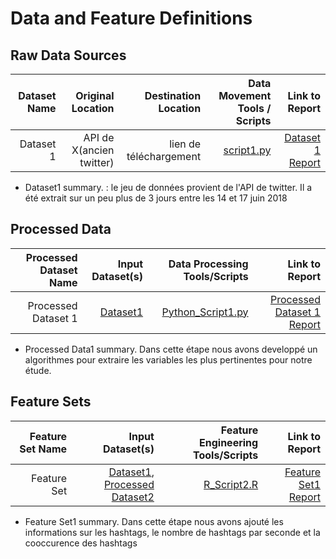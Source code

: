 # Data and Feature Definitions

## Raw Data Sources


| Dataset Name | Original Location   | Destination Location  | Data Movement Tools / Scripts | Link to Report |
| ---:| ---: | ---: | ---: | -----: |
| Dataset 1 | API de X(ancien twitter) | lien de téléchargement | [script1.py](link/to/python/script/file/in/Code) | [Dataset 1 Report](link/to/report1)|


* Dataset1 summary. : le jeu de données provient de l'API de twitter. Il a été extrait sur un peu plus de 3 jours entre les 14 et 17 juin 2018
  


## Processed Data
| Processed Dataset Name | Input Dataset(s)   | Data Processing Tools/Scripts | Link to Report |
| ---:| ---: | ---: | ---: | 
| Processed Dataset 1 | [Dataset1](link/to/dataset1/report) | [Python_Script1.py](link/to/python/script/file/in/Code) | [Processed Dataset 1 Report](link/to/report1)|


* Processed Data1 summary. Dans cette étape nous avons developpé un algorithmes pour extraire les variables les plus pertinentes pour notre étude.

## Feature Sets

| Feature Set Name | Input Dataset(s)   | Feature Engineering Tools/Scripts | Link to Report |
| ---:| ---: | ---: | ---: | 
| Feature Set  | [Dataset1](link/to/dataset1/report), [Processed Dataset2](link/to/dataset2/report) | [R_Script2.R](link/to/R/script/file/in/Code) | [Feature Set1 Report](link/to/report1)|

* Feature Set1 summary. Dans cette étape nous avons ajouté les informations sur les hashtags, le nombre de hashtags par seconde et la cooccurence des hashtags
